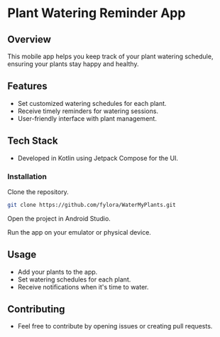 # Plant Watering Reminder App

## Overview
This mobile app helps you keep track of your plant watering schedule, ensuring your plants stay happy and healthy.

## Features
- Set customized watering schedules for each plant.
- Receive timely reminders for watering sessions.
- User-friendly interface with plant management.
  
## Tech Stack
- Developed in Kotlin using Jetpack Compose for the UI.

### Installation
Clone the repository.

```bash
git clone https://github.com/fylora/WaterMyPlants.git
```
Open the project in Android Studio.

Run the app on your emulator or physical device.

## Usage
- Add your plants to the app.
- Set watering schedules for each plant.
- Receive notifications when it's time to water.
  
## Contributing
- Feel free to contribute by opening issues or creating pull requests.
